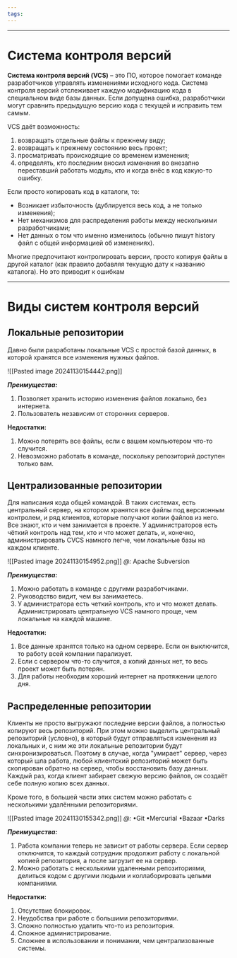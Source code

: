 ```yaml
---
tags:
---
```


---
# Система контроля версий

**Система контроля версий (VCS)** – это ПО, которое помогает команде разработчиков управлять изменениями исходного кода. Система контроля версий отслеживает каждую модификацию кода в специальном виде базы данных. Если допущена ошибка, разработчики могут сравнить предыдущую версию кода с текущей и исправить тем самым.

VCS даёт возможность:
1. возвращать отдельные файлы к прежнему виду;
2. возвращать к прежнему состоянию весь проект;
3. просматривать происходящие со временем изменения;
4. определять, кто последним вносил изменения во внезапно переставший работать модуль, кто и когда внёс в код какую-то ошибку.

Если просто копировать код в каталоги, то:  
- Возникает избыточность (дублируется весь код, а не только изменения);
- Нет механизмов для распределения работы между несколькими разработчиками;
- Нет данных о том что именно изменилось (обычно пишут history файл с общей информацией об изменениях).

Многие предпочитают контролировать версии, просто копируя файлы в другой каталог (как правило добавляя текущую дату к названию каталога). Но это приводит к ошибкам

---
# Виды систем контроля версий

## Локальные репозитории

Давно были разработаны локальные VCS с простой базой данных, в которой хранятся все изменения нужных файлов.

![[Pasted image 20241130154442.png]]

***Преимущества:***
1. Позволяет хранить историю изменения файлов локально, без интернета.
2. Пользователь независим от сторонних серверов.

**Недостатки:**
1. Можно потерять все файлы, если с вашем компьютером что-то случится.
2. Невозможно работать в команде, поскольку репозиторий доступен только вам.

## Централизованные репозитории

Для написания кода общей командой. В таких системах, есть центральный сервер, на котором хранятся все файлы под версионным контролем, и ряд клиентов, которые получают копии файлов из него. Все знают, кто и чем занимается в проекте. У администраторов есть чёткий контроль над тем, кто и что может делать, и, конечно, администрировать CVCS намного легче, чем локальные базы на каждом клиенте.

![[Pasted image 20241130154952.png]]
*@:* Apache Subversion

***Преимущества:***
1. Можно работать в команде с другими разработчиками.
2. Руководство видит, чем вы занимаетесь.
3. У администратора есть четкий контроль, кто и что может делать. Администрировать центральную VCS намного проще, чем локальные на каждой машине.

**Недостатки:**
1. Все данные хранятся только на одном сервере. Если он выключится, то работу всей компании парализует.
2. Если с сервером что-то случится, а копий данных нет, то весь проект может быть потерян.
3. Для работы необходим хороший интернет на протяжении целого дня.

## Распределенные репозитории

Клиенты не просто выгружают последние версии файлов, а полностью копируют весь репозиторий. При этом можно выделить центральный репозиторий (условно), в который будут отправляться изменения из локальных и, с ним же эти локальные репозитории будут синхронизироваться. Поэтому в случае, когда "умирает" сервер, через который шла работа, любой клиентский репозиторий может быть скопирован обратно на сервер, чтобы восстановить базу данных. Каждый раз, когда клиент забирает свежую версию файлов, он создаёт себе полную копию всех данных.

Кроме того, в большей части этих систем можно работать с несколькими удалёнными репозиториями.

![[Pasted image 20241130155342.png]]
*@:* 
•Git
•Mercurial
•Bazaar
•Darks

***Преимущества:***
1. Работа компании теперь не зависит от работы сервера. Если сервер отключится, то каждый сотрудник продолжит работу с локальной копией репозитория, а после загрузит ее на сервер.
2. Можно работать с несколькими удаленными репозиториями, делиться кодом с другими людьми и коллаборировать целыми компаниями.

**Недостатки:**
1. Отсутствие блокировок.
2. Неудобства при работе с большими репозиториями.
3. Сложно полностью удалить что-то из репозитория.
4. Сложное администрирование.
5. Сложнее в использовании и понимании, чем централизованные системы.